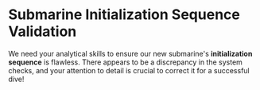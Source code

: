 # Submarine Initialization Sequence Validation

We need your analytical skills to ensure our new submarine's **initialization sequence** is flawless. There appears to be a discrepancy in the system checks, and your attention to detail is crucial to correct it for a successful dive!
